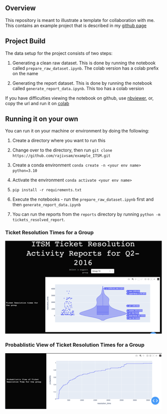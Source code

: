 ## Overview
This repository is meant to illustrate a template for collaboration with me. This contains an example project that is described in my [github page](https://rajivsam.github.io/projects/2_project/)

## Project Build
The data setup for the project consists of two steps:

1. Generating a clean raw dataset. This is done by running the notebook called `prepare_raw_dataset.ipynb`. The colab version has a colab prefix on the name

2. Generating the report dataset. This is done by running the notebook called `generate_report_data.ipynb`. This too has a colab version

If you have difficulties viewing the notebook on github, use [nbviewer](https://nbviewer.org/), or, copy the url and run it on [colab](https://colab.research.google.com/)

## Running it on your own

You can run it on your machine or environment by doing the following:

1. Create a directory where you want to run this

2. Change over to the directory, then run  `git clone https://github.com/rajivsam/example_ITSM.git`

3. Create a conda environment `conda create -n <your env name> python=3.10` 

4. Activate the environment `conda activate <your env name>`

5. `pip install -r requirements.txt`

6. Execute the notebooks - run the `prepare_raw_dataset.ipynb` first and then `generate_report_data.ipynb`

7. You can run the reports from the `reports` directory by running `python -m tickets_resolved_report`. 

### Ticket Resolution Times for a Group

![](images/itsm_dash_example.png)


### Probablistic View of Ticket Resolution Times for a Group

![](images/prob_view_ticket_res_times_for_group.png)


